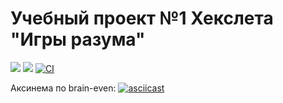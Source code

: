 # Учебный проект №1 Хекслета "Игры разума"

[![](https://api.codeclimate.com/v1/badges/a99a88d28ad37a79dbf6/maintainability)](https://codeclimate.com/github/codeclimate/codeclimate/maintainability)
[![](https://api.codeclimate.com/v1/badges/a99a88d28ad37a79dbf6/test_coverage)](https://codeclimate.com/github/codeclimate/codeclimate/test_coverage)
[![CI](https://github.com/IvanZakharkin/frontend-project-lvl1/workflows/CI/badge.svg)](https://github.com/IvanZakharkin/frontend-project-lvl1/actions)

Аксинема по brain-even:
[![asciicast](https://asciinema.org/a/XwQAjEn07LMnsGrLgxFnfbWlt.svg)](https://asciinema.org/a/XwQAjEn07LMnsGrLgxFnfbWlt)